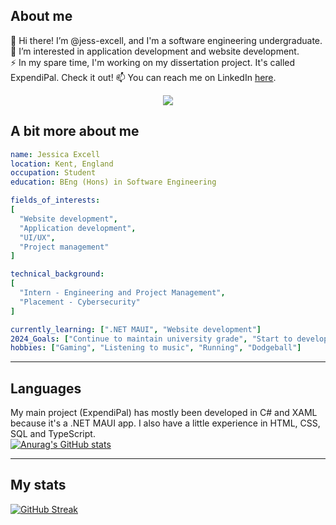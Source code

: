 ## About me
👋 Hi there! I’m @jess-excell, and I'm a software engineering undergraduate. <br/>
👀 I’m interested in application development and website development. <br/>
⚡ In my spare time, I'm working on my dissertation project. It's called ExpendiPal. Check it out!
📫 You can reach me on LinkedIn <a href="https://linkedin.com/in/jessica-excell/">here</a>.

<div align="center">
  <img src="https://i.giphy.com/media/v1.Y2lkPTc5MGI3NjExYTQ5bGJrMWZhczNtMXJtNHhuaXZ5bjNocGs0Ym80dmcxaDliMHhqaiZlcD12MV9pbnRlcm5hbF9naWZfYnlfaWQmY3Q9Zw/QpVUMRUJGokfqXyfa1/giphy.gif">
</div>

## A bit more about me
```yaml
name: Jessica Excell
location: Kent, England
occupation: Student
education: BEng (Hons) in Software Engineering

fields_of_interests:
[
  "Website development",
  "Application development",
  "UI/UX",
  "Project management"
]

technical_background:
[
  "Intern - Engineering and Project Management",
  "Placement - Cybersecurity"
]

currently_learning: [".NET MAUI", "Website development"]
2024_Goals: ["Continue to maintain university grade", "Start to develop my own side projects"]
hobbies: ["Gaming", "Listening to music", "Running", "Dodgeball"]
```

---

## Languages
My main project (ExpendiPal) has mostly been developed in C# and XAML because it's a .NET MAUI app. I also have a little experience in HTML, CSS, SQL and TypeScript. <br/>
[![Anurag's GitHub stats](https://github-readme-stats.vercel.app/api?username=jess-excell)](https://github.com/anuraghazra/github-readme-stats)

---

## My stats
<a href="https://git.io/streak-stats"><img src="https://streak-stats.demolab.com?user=jess-excell&theme=dark&hide_border=true&mode=weekly" alt="GitHub Streak" /></a>

<!---
jess-excell/jess-excell is a ✨ special ✨ repository because its `README.md` (this file) appears on your GitHub profile.
You can click the Preview link to take a look at your changes.
--->
